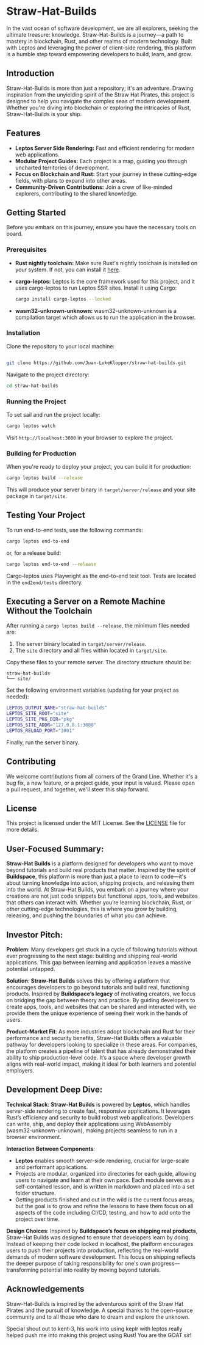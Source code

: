# **Straw-Hat-Builds**

In the vast ocean of software development, we are all explorers, seeking the ultimate treasure: knowledge. Straw-Hat-Builds is a journey—a path to mastery in blockchain, Rust, and other realms of modern technology. Built with Leptos and leveraging the power of client-side rendering, this platform is a humble step toward empowering developers to build, learn, and grow.

## **Introduction**

Straw-Hat-Builds is more than just a repository; it's an adventure. Drawing inspiration from the unyielding spirit of the Straw Hat Pirates, this project is designed to help you navigate the complex seas of modern development. Whether you're diving into blockchain or exploring the intricacies of Rust, Straw-Hat-Builds is your ship.

## **Features**

- **Leptos Server Side Rendering:** Fast and efficient rendering for modern web applications.
- **Modular Project Guides:** Each project is a map, guiding you through uncharted territories of development.
- **Focus on Blockchain and Rust:** Start your journey in these cutting-edge fields, with plans to expand into other areas.
- **Community-Driven Contributions:** Join a crew of like-minded explorers, contributing to the shared knowledge.

## **Getting Started**

Before you embark on this journey, ensure you have the necessary tools on board.

### **Prerequisites**

- **Rust nightly toolchain:** Make sure Rust's nightly toolchain is installed on your system. If not, you can install it [here](https://www.rust-lang.org/tools/install).
- **cargo-leptos:** Leptos is the core framework used for this project, and it uses cargo-leptos to run Leptos SSR sites. Install it using Cargo:

  ```bash
  cargo install cargo-leptos --locked
  ```

- **wasm32-unknown-unknown:** wasm32-unknown-unknown is a compilation target which allows us to run the application in the browser.

### **Installation**

Clone the repository to your local machine:

```bash

git clone https://github.com/Juan-LukeKlopper/straw-hat-builds.git
```

Navigate to the project directory:

```bash
cd straw-hat-builds
```

### **Running the Project**

To set sail and run the project locally:

```bash
cargo leptos watch
```

Visit `http://localhost:3000` in your browser to explore the project.

### **Building for Production**

When you're ready to deploy your project, you can build it for production:

```bash
cargo leptos build --release
```

This will produce your server binary in `target/server/release` and your site package in `target/site`.

## **Testing Your Project**

To run end-to-end tests, use the following commands:

```bash
cargo leptos end-to-end
```

or, for a release build:

```bash
cargo leptos end-to-end --release
```

Cargo-leptos uses Playwright as the end-to-end test tool. Tests are located in the `end2end/tests` directory.

## **Executing a Server on a Remote Machine Without the Toolchain**

After running a `cargo leptos build --release`, the minimum files needed are:

1. The server binary located in `target/server/release`.
2. The `site` directory and all files within located in `target/site`.

Copy these files to your remote server. The directory structure should be:

```text
straw-hat-builds
└── site/
```

Set the following environment variables (updating for your project as needed):

```bash
LEPTOS_OUTPUT_NAME="straw-hat-builds"
LEPTOS_SITE_ROOT="site"
LEPTOS_SITE_PKG_DIR="pkg"
LEPTOS_SITE_ADDR="127.0.0.1:3000"
LEPTOS_RELOAD_PORT="3001"
```

Finally, run the server binary.

## **Contributing**

We welcome contributions from all corners of the Grand Line. Whether it's a bug fix, a new feature, or a project guide, your input is valued. Please open a pull request, and together, we'll steer this ship forward.

## **License**

This project is licensed under the MIT License. See the [LICENSE](./LICENSE) file for more details.

## **User-Focused Summary**:
**Straw-Hat Builds** is a platform designed for developers who want to move beyond tutorials and build real products that matter. Inspired by the spirit of **Buildspace**, this platform is more than just a place to learn to code—it's about turning knowledge into action, shipping projects, and releasing them into the world. At Straw-Hat Builds, you embark on a journey where your creations are not just code snippets but functional apps, tools, and websites that others can interact with. Whether you’re learning blockchain, Rust, or other cutting-edge technologies, this is where you grow by building, releasing, and pushing the boundaries of what you can achieve.


## **Investor Pitch**:
**Problem**: Many developers get stuck in a cycle of following tutorials without ever progressing to the next stage: building and shipping real-world applications. This gap between learning and application leaves a massive potential untapped.

**Solution**: **Straw-Hat Builds** solves this by offering a platform that encourages developers to go beyond tutorials and build real, functioning products. Inspired by **Buildspace’s legacy** of motivating creators, we focus on bridging the gap between theory and practice. By guiding developers to create apps, tools, and websites that can be shared and interacted with, we provide them the unique experience of seeing their work in the hands of users.

**Product-Market Fit**: As more industries adopt blockchain and Rust for their performance and security benefits, Straw-Hat Builds offers a valuable pathway for developers looking to specialize in these areas. For companies, the platform creates a pipeline of talent that has already demonstrated their ability to ship production-level code. It’s a space where developer growth aligns with real-world impact, making it ideal for both learners and potential employers.


## **Development Deep Dive**:
**Technical Stack**: **Straw-Hat Builds** is powered by **Leptos**, which handles server-side rendering to create fast, responsive applications. It leverages Rust’s efficiency and security to build robust web applications. Developers can write, ship, and deploy their applications using WebAssembly (wasm32-unknown-unknown), making projects seamless to run in a browser environment.

**Interaction Between Components**:
- **Leptos** enables smooth server-side rendering, crucial for large-scale and performant applications.
- Projects are modular, organized into directories for each guide, allowing users to navigate and learn at their own pace. Each module serves as a self-contained lesson, and is written in markdown and placed into a set folder structure.
- Getting products finished and out in the wild is the current focus areas, but the goal is to grow and refine the lessons to have them focus on all aspects of the code including CI/CD, testing, and how to add onto the project over time.

**Design Choices**: Inspired by **Buildspace’s focus on shipping real products**, Straw-Hat Builds was designed to ensure that developers learn by doing. Instead of keeping their code locked in localhost, the platform encourages users to push their projects into production, reflecting the real-world demands of modern software development. This focus on shipping reflects the deeper purpose of taking responsibility for one's own progress—transforming potential into reality by moving beyond tutorials.

## **Acknowledgements**

Straw-Hat-Builds is inspired by the adventurous spirit of the Straw Hat Pirates and the pursuit of knowledge. A special thanks to the open-source community and to all those who dare to dream and explore the unknown. 

Special shout out to kent-3, his work into using keplr with leptos really helped push me into making this project using Rust! You are the GOAT sir!
